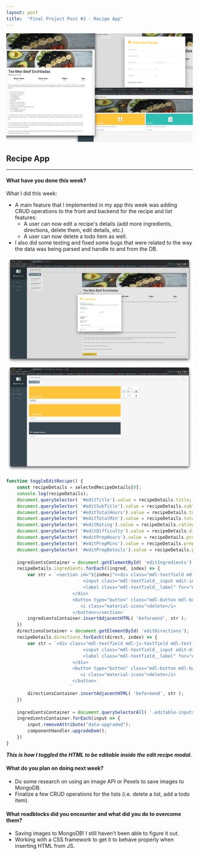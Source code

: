 ```yaml
---
layout: post
title:  "Final Project Post #3 - Recipe App"
---
```

![Recipe App Screenshots](/assets/recipe-app-header.png)

## Recipe App

--------------------------------------------------------------------------------

#### What have you done this week?

What I did this week: 
* A main feature that I implemented in my app this week was adding CRUD operations to the front and backend for the recipe and list features:
    * A user can now edit a recipe's details (add more ingredients, directions, delete them, edit details, etc.)
    * A user can now delete a todo item as well.
* I also did some testing and fixed some bugs that were related to the way the data was being parsed and handle to and from the DB.
    
![Edit Recipe Screenshot](/assets/edit-recipe.png)
![Delete List item Screenshot](/assets/edit-list.png)

```javascript
function toggleEditRecipe() {
    const recipeDetails = selectedRecipeDetails[0];
    console.log(recipeDetails);
    document.querySelector( '#editTitle').value = recipeDetails.title;
    document.querySelector( '#editSubTitle').value = recipeDetails.subTitle;
    document.querySelector( '#editTotalHours').value = recipeDetails.totalHours;
    document.querySelector( '#editTotalMin').value = recipeDetails.totalMins;
    document.querySelector( '#editRating').value = recipeDetails.rating;
    document.querySelector( '#editDifficulty').value = recipeDetails.difficulty;
    document.querySelector( '#editPrepHours').value = recipeDetails.prepHours;
    document.querySelector( '#editPrepMins').value = recipeDetails.prepMins;
    document.querySelector( '#editPrepDetails').value = recipeDetails.prepDetails;

    ingredientsContainer = document.getElementById( 'editIngredients');
    recipeDetails.ingredients.forEach((ingred, index) => {
        var str = `<section id="${index}"><div class="mdl-textfield mdl-js-textfield mdl-textfield--floating-label editable-inputs">
                             <input class="mdl-textfield__input edit-ingredient" value="${ingred}" id="${index}" type="text" id="editIngredient">
                             <label class="mdl-textfield__label" for="editIngredient">New Ingredient</label>
                         </div> 
                         <button type="button" class="mdl-button mdl-button--icon mdl-js-button mdl-js-ripple-effect trash-icon" id="${index}" onclick="removeIndex(this.id)">
                            <i class="material-icons">delete</i>
                         </button></section>`
        ingredientsContainer.insertAdjacentHTML( 'beforeend', str );
    })
    directionsContainer = document.getElementById( 'editDirections');
    recipeDetails.directions.forEach((direct, index) => {
        var str = `<div class="mdl-textfield mdl-js-textfield mdl-textfield--floating-label editable-inputs">
                             <input class="mdl-textfield__input edit-direction" value="${direct}" id="${index}" type="text" id="editDirection">
                             <label class="mdl-textfield__label" for="editDirection">New Step</label>
                         </div>
                         <button type="button" class="mdl-button mdl-button--icon mdl-js-button mdl-js-ripple-effect trash-icon" onclick="removeIndex()">
                            <i class="material-icons">delete</i>
                         </button>
                        `
        directionsContainer.insertAdjacentHTML( 'beforeend', str );
    })

    ingredientsContainer = document.querySelectorAll( '.editable-inputs');
    ingredientsContainer.forEach(input => {
        input.removeAttribute("data-upgraded");
        componentHandler.upgradeDom();
    })
}
```
***This is how I toggled the HTML to be editable inside the edit recipe modal.***

#### What do you plan on doing next week?
 
* Do some research on using an image API or Pexels to save images to MongoDB.
* Finalize a few CRUD operations for the lists (i.e. delete a list, add a todo item).

#### What roadblocks did you encounter and what did you do to overcome them?

* Saving images to MongoDB! I still haven't been able to figure it out.
* Working with a CSS framework to get it to behave properly when inserting HTML from JS.
